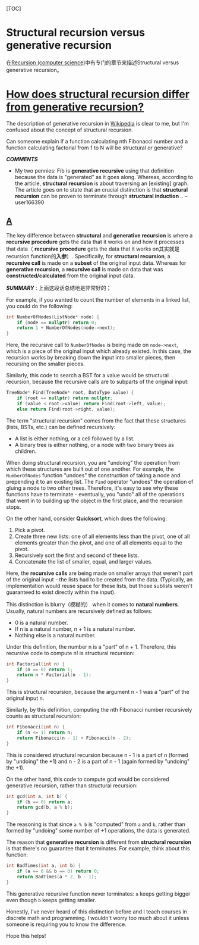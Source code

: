 [TOC]



# Structural recursion versus generative recursion

在[Recursion (computer science)](https://en.wikipedia.org/wiki/Recursion_(computer_science))中有专门的章节来描述Structural versus generative recursion。



# [How does structural recursion differ from generative recursion?](https://stackoverflow.com/questions/14268749/how-does-structural-recursion-differ-from-generative-recursion)



The description of generative recursion in [Wikipedia](http://en.wikipedia.org/wiki/Recursion_(computer_science)#Structural_versus_generative_recursion) is clear to me, but I'm confused about the concept of structural recursion.

Can someone explain if a function calculating nth Fibonacci number and a function calculating factorial from 1 to N will be structural or generative?



***COMMENTS***

- My two pennies: Fib is **generative recursive** using that definition because the data is "generated" as it goes along. Whereas, according to the article, **structural recursion** is about traversing an [existing] graph. The article goes on to state that an crucial distinction is that **structural recursion** can be proven to terminate through **structural induction** .. – user166390



## [A](https://stackoverflow.com/a/14268901)

The key difference between **structural** and **generative recursion** is where a **recursive procedure** gets the data that it works on and how it processes that data（ **recursive procedure** gets the data that it works on其实就是recursion function的**入参**）. Specifically, for **structural recursion**, a **recursive call** is made on a **subset** of the original input data. Whereas for **generative recursion**, a **recursive call** is made on data that was **constructed/calculated** from the original input data.

***SUMMARY*** : 上面这段话总结地是非常好的；

For example, if you wanted to count the number of elements in a linked list, you could do the following:

```C
int NumberOfNodes(ListNode* node) {
    if (node == nullptr) return 0;
    return 1 + NumberOfNodes(node->next);
}
```

Here, the recursive call to `NumberOfNodes` is being made on `node->next`, which is a piece of the original input which already existed. In this case, the recursion works by breaking down the input into smaller pieces, then recursing on the smaller pieces.

Similarly, this code to search a BST for a value would be structural recursion, because the recursive calls are to subparts of the original input:

```C
TreeNode* Find(TreeNode* root, DataType value) {
    if (root == nullptr) return nullptr;
    if (value < root->value) return Find(root->left, value);
    else return Find(root->right, value);
```

The term "structural recursion" comes from the fact that these structures (lists, BSTs, etc.) can be defined recursively:

- A list is either nothing, or a cell followed by a list.
- A binary tree is either nothing, or a node with two binary trees as children.

When doing structural recursion, you are "undoing" the operation from which these structures are built out of one another. For example, the `NumberOfNodes` function "undoes" the construction of taking a node and prepending it to an existing list. The `Find` operator "undoes" the operation of gluing a node to two other trees. Therefore, it's easy to see why these functions have to terminate - eventually, you "undo" all of the operations that went in to building up the object in the first place, and the recursion stops.

On the other hand, consider **Quicksort**, which does the following:

1. Pick a pivot.
2. Create three new lists: one of all elements less than the pivot, one of all elements greater than the pivot, and one of all elements equal to the pivot.
3. Recursively sort the first and second of these lists.
4. Concatenate the list of smaller, equal, and larger values.

Here, the **recursive calls** are being made on smaller arrays that weren't part of the original input - the lists had to be created from the data. (Typically, an implementation would reuse space for these lists, but those sublists weren't guaranteed to exist directly within the input).

This distinction is blurry（模糊的） when it comes to **natural numbers**. Usually, natural numbers are recursively defined as follows:

- 0 is a natural number.
- If n is a natural number, n + 1 is a natural number.
- Nothing else is a natural number.

Under this definition, the number n is a "part" of n + 1. Therefore, this recursive code to compute n! is structural recursion:

```C
int Factorial(int n) {
    if (n == 0) return 1;
    return n * Factorial(n - 1);
}
```

This is structural recursion, because the argument n - 1 was a "part" of the original input n.

Similarly, by this definition, computing the nth Fibonacci number recursively counts as structural recursion:

```C
int Fibonacci(int n) {
    if (n <= 1) return n;
    return Fibonacci(n - 1) + Fibonacci(n - 2);
}
```

This is considered structural recursion because n - 1 is a part of n (formed by "undoing" the +1) and n - 2 is a part of n - 1 (again formed by "undoing" the +1).

On the other hand, this code to compute gcd would be considered generative recursion, rather than structural recursion:

```C
int gcd(int a, int b) {
    if (b == 0) return a;
    return gcd(b, a % b);
}
```

The reasoning is that since `a % b` is "computed" from `a` and `b`, rather than formed by "undoing" some number of +1 operations, the data is generated.

The reason that **generative recursion** is different from **structural recursion** is that there's no guarantee that it terminates. For example, think about this function:

```C
int BadTimes(int a, int b) {
    if (a == 0 && b == 0) return 0;
    return BadTimes(a * 2, b - 1);
}
```

This generative recursive function never terminates: `a` keeps getting bigger even though `b` keeps getting smaller.

Honestly, I've never heard of this distinction before and I teach courses in discrete math and programming. I wouldn't worry too much about it unless someone is requiring you to know the difference.

Hope this helps!